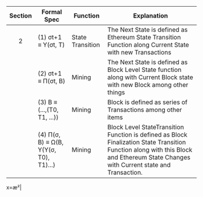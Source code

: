 |  **Section** | **Formal Spec** | **Function** | **Explanation** |
|  :------: | ------ | ------ | ------ |
|   2 | (1) σt+1 ≡ Υ(σt, T) | State Transition | The Next State is defined as Ethereum State Transition Function along Current State with new Transactions |
|   | (2) σt+1 ≡ Π(σt, B) | Mining | The Next State is defined as Block Level State function along with Current Block state with new Block among other things |
|   | (3) B ≡ (...,(T0, T1, ...)) | Mining | Block is defined as series of Transactions among other items |
|   | (4) Π(σ, B) ≡ Ω(B, Υ(Υ(σ, T0), T1)...) | Mining | Block Level StateTransition Function is defined as Block Finalization State Transition Function along with this Block and Ethereum State Changes with Current state and Transaction.<br/> 


x=æ²|
